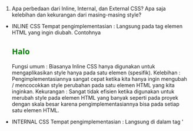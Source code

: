 1.  Apa perbedaan dari Inline, Internal, dan External CSS? Apa saja kelebihan dan kekurangan dari masing-masing style?
- INLINE CSS
Tempat pengimplementasian : Langsung pada tag elemen HTML yang ingin diubah. 
Contohnya <h2 style="color:green; font-family: sans;">Halo</h2>
Fungsi umum : Biasanya Inline CSS hanya digunakan untuk mengaplikasikan style hanya pada satu elemen (spesifik).
Kelebihan : Pengimplementasiannya sangat cepat ketika kita hanya ingin mengubah / mencocokkan style perubahan pada satu elemen HTML yang kita inginkan. 
Kekurangan : Sangat tidak efisien ketika digunakan untuk merubah style pada elemen HTML yang banyak seperti pada proyek dengan skala besar karena pengimplementasiannya bisa pada setiap satu elemen HTML.

- INTERNAL CSS
Tempat pengimplementasian : Langsung di dalam tag '<style>' pada file CSS yang sama dengan file HTML (pada file HTML).
Fungsi umum : Menciptakan interface pada sebuah halaman web yang unik, dimana interface tersebut tidak diimplementasikan di halaman website kita yang lain .
Kelebihan : Cocok digunakan untuk membuat tampilan yang berbeda dari halaman lain. Lalu, HTML dan CSSnya berlokasi pada file yang sama, sehingga kita tidak perlu mengunggah beberapa file. Tak hanya itu, ID serta Class pada internal CSS dapat digunakan oleh internal stylesheet.
Kekurangan : Sangat tidak efektif dan efisien saat kita ingin membuat website dengan banyak halaman yang menggunakan style CSS sama (menggunakan style CSS yang sama pada file-file HTML lain). Lalu, penggunaan internal CSS juga mengakibatkkan performa website kita cenderung lambat.

- EXTERNAL CSS
Tempat pengimplementasian : Pada file CSS yang terpisah/berbeda dengan file HTML. File tersebut merupakan file khusus dengan ekstensi ".css".
Fungsi umum : Mengaplikasikan CSS pada banyak halaman website sekaligus.
Kelebihan : Sangat efektif untuk digunakan dalam mengatur CSS pada proyek besar yang tiap halamannya ingin mengimplementasikan CSS yang identik. Lalu, durasi loading pengaksesan website kita juga lebih singkat.
Kekurangan : Koneksi internet user yang lambat dapat menyebabkan file CSS mengalami kegagalan pemanggilan oleh file HTML. Hal ini menyebabkan tampilan halaman website kita yang banyak mengimplementasikan file CSS tersebut menjadi berantakan.

2. Jelaskan tag HTML5 yang kamu ketahui.
<!DOCTYPE html> = Berperan dalam pendeklarasian / pendefinisian untuk melakukan identifikasi mengenai jenis dokumen HTML yang kita gunakan.
<html>..</html> = Berperan dalam melakukan root, dimana seluruh tag pada tag <HTML> adalah gambaran dokumen HTML atau bisa disebut juga sebagai tag pembuka dalam pembuatan dokumen html. 
<title>..</title> = Berfungsi untuk pembuatan judul pada halaman web, biasanya tulisannya akan tampil dengan font berukuran besar.
<head>..</head> = Berfungsi sebagai meta information mengenai dokumen. Pada tag ini, kita dapat menambahkan tag yang berisi informasi penulis, informasi key word dari dokumen, dan lainnya.
<body>..</body> = Sebagai tempat pembuatan/pendefinisian konten-konten website dengan HTML.

3. Jelaskan tipe-tipe CSS selector yang kamu ketahui.
- Selektor tag, berperan dalam melakukan pemilihan elemen. Contohnya:
p {
    color: greem;
}

- Selektor class, berperan dalam melakukan pemilihan elemen sesuai dengan nama class yang diberikan. Ciri khasnya adalah tanda titik pada bagian depan selektor class. Contoh:
.blue {
  color: grey;
  background: blue;
  padding: 15px;
}

- Selektor ID, selektor ini bersifat unik karena hanya dapat digunakan hanya oleh sebuah elemen. Ciri khas dari selektor ID adalah penggunaan '#' pada bagian depan selektor ID.  Contoh:
#header {
    background: teal;
    color: blue;
    height: 150px;
    padding: 75px;
}

- Selektor Atribut, selektor ini melakukan pemilihan elemen sesuai dengan atribut. Contoh:
input[type=text] {
    background: none;
    color: blue;
    padding: 50px;
    border: 2px solid blue;
}

- Selektor Universal, selektor ini berperan dalam penyeleksian seluruh elemen yang berada pada scope yang didefinisikan. Contoh:
* {
    border: 2px solid blue;
}
Dari kode tersebut didapatkan bahwa seluruh elemennya akan mempunyai garis 'solid' berukuran 2 px yang warnanya adalah biru.

- Selektor pseudo, selektor ini berperan dalam pemilihan elemen semu, yaitu pada state di elemen. Contohnya saat melakukan click atau hover.
hover {
    ...
}

4. Jelaskan bagaimana cara kamu mengimplementasikan checklist di atas.
Terdapat beberapa langkah yang saya lakukan dalam mengimplementasikan checklist di atas.
1. Saya meletakkan link rel, href, dan script src pada base.html
2. Lalu, saya membuat Navbar dengan warna hijau yang cukup tua, lalu dikombinasikan dengan warna hijau muda dari background website. Untuk menentukan kombinasi warna yang cocok, saya menggunakan colour palette pada website https://colorhunt.co/palette/fcf8e894b49fecb390df7861 . Semua hal tersebut saya implementasikan pada create_task.html , login.html , register.html , todolist.html
3. Kemudian, saya mulai memindahkan beberapa elemen ketengah dengan         
<div class = "login container d-flex flex-column justify-content-center align-items-center"> dan mengimplementasikan  <table align="center"> pada table di todolist. Lalu, table tersebut saya isi dengan data dummy karena program saya tidak dapat memunculkan data yang diinput user. Kemudian saya menambahkan margin-bottom sebesar 20 px pada table tersebut agar tidak terlalu dekat dengan cards.
4. Lalu, saya mengimplementasikan cards pada todolist.html yang berisikan data-data dummy.
5. Kemudian, saya menambahkan emoticon pada beberapa halaman html yang referensinya saya ambil pada website berikut https://www.w3schools.com/charsets/ref_emoji.asp
6. Setelah tampilan dari seluruh halaman HTML telah sesuai dengan tampilan yang saya inginkan, saya memastikan kembali bahwa websitenya sudah responsif dengan mengecilkan tampilan search engine yang saya gunakan melalui metode minimize dan split screen.
7. Setelah itu, saya melakukan push dan deploy aplikasi.

Referensi :
https://www.niagahoster.co.id/blog/perbedaan-internal-external-dan-inline-css/
https://www.petanikode.com/css-dalam-html/ 
https://codepolitan.com/blog/pengenalan-html5-belajar-html 
https://www.petanikode.com/css-selektor/ 










